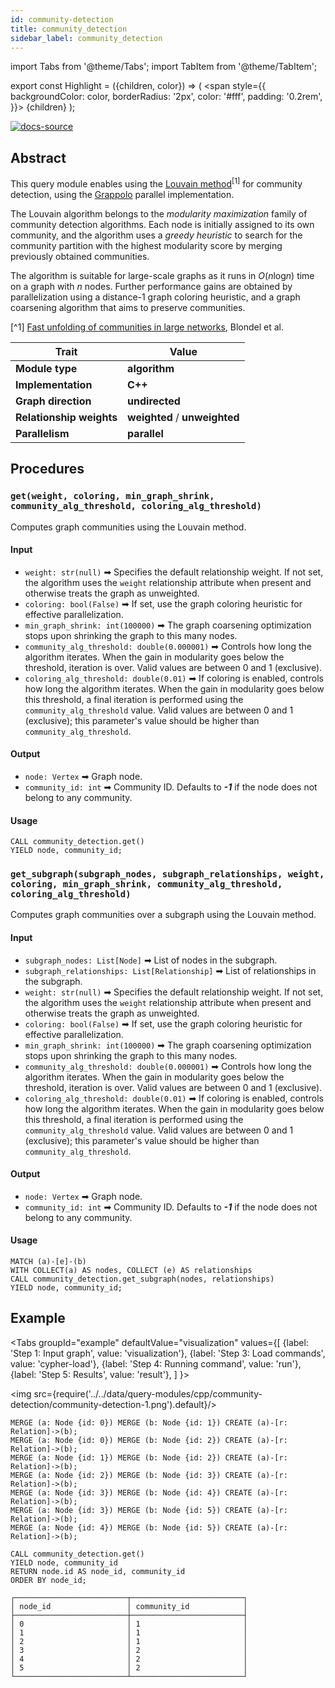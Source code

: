 ```yaml
---
id: community-detection
title: community_detection
sidebar_label: community_detection
---
```


import Tabs from '@theme/Tabs';
import TabItem from '@theme/TabItem';

export const Highlight = ({children, color}) => (
  <span
    style={{
      backgroundColor: color,
      borderRadius: '2px',
      color: '#fff',
      padding: '0.2rem',
    }}>
    {children}
  </span>
);

[![docs-source](https://img.shields.io/badge/source-community_detection-FB6E00?logo=github&style=for-the-badge)](https://github.com/memgraph/mage/blob/main/cpp/community_detection_module/community_detection_module.cpp)

## Abstract

This query module enables using the [Louvain method](https://en.wikipedia.org/wiki/Louvain_method)<sup>[1]</sup> for community
detection, using the [Grappolo](https://github.com/Exa-Graph/grappolo) parallel implementation.

The Louvain algorithm belongs to the *modularity maximization* family of community
detection algorithms. Each node is initially assigned to its own community, and the
algorithm uses a *greedy heuristic* to search for the community partition with
the highest modularity score by merging previously obtained communities.

The algorithm is suitable for large-scale graphs as it runs in *O*(*n*log*n*) time
on a graph with *n* nodes. Further performance gains are obtained by parallelization using
a distance-1 graph coloring heuristic, and a graph coarsening algorithm that aims to preserve communities.

[^1] [Fast unfolding of communities in large networks](https://arxiv.org/abs/0803.0476),
Blondel et al.

| Trait                    | Value                                                                                                       |
| ------------------------ | ----------------------------------------------------------------------------------------------------------- |
| **Module type**          | <Highlight color="#FB6E00">**algorithm**</Highlight>                                                        |
| **Implementation**       | <Highlight color="#FB6E00">**C++**</Highlight>                                                              |
| **Graph direction**      | <Highlight color="#FB6E00">**undirected**</Highlight>                                                       |
| **Relationship weights** | <Highlight color="#FB6E00">**weighted**</Highlight> / <Highlight color="#FB6E00">**unweighted**</Highlight> |
| **Parallelism**          | <Highlight color="#FB6E00">**parallel**</Highlight>                                                         |

## Procedures

### `get(weight, coloring, min_graph_shrink, community_alg_threshold, coloring_alg_threshold)`

Computes graph communities using the Louvain method.

#### Input

* `weight: str(null)` ➡ Specifies the default relationship weight. If not set,
  the algorithm uses the `weight` relationship attribute when present and otherwise
  treats the graph as unweighted.
* `coloring: bool(False)` ➡ If set, use the graph coloring heuristic for effective parallelization.
* `min_graph_shrink: int(100000)` ➡ The graph coarsening optimization stops upon shrinking the graph to this many nodes.
* `community_alg_threshold: double(0.000001)` ➡ Controls how long the algorithm iterates. When the gain in modularity
  goes below the threshold, iteration is over.
  Valid values are between 0 and 1 (exclusive).
* `coloring_alg_threshold: double(0.01)` ➡ If coloring is enabled, controls how long the algorithm iterates. When the
  gain in modularity goes below this threshold, a final iteration is performed using the
  `community_alg_threshold` value.
  Valid values are between 0 and 1 (exclusive); this parameter's value should be higher than `community_alg_threshold`.

#### Output

* `node: Vertex` ➡ Graph node.
* `community_id: int` ➡ Community ID. Defaults to ***-1*** if the node does not belong to any community.

#### Usage

```cypher
CALL community_detection.get()
YIELD node, community_id;
```

### `get_subgraph(subgraph_nodes, subgraph_relationships, weight, coloring, min_graph_shrink, community_alg_threshold, coloring_alg_threshold)`

Computes graph communities over a subgraph using the Louvain method.

#### Input

* `subgraph_nodes: List[Node]` ➡ List of nodes in the subgraph.
* `subgraph_relationships: List[Relationship]` ➡ List of relationships in the subgraph.
* `weight: str(null)` ➡ Specifies the default relationship weight. If not set,
  the algorithm uses the `weight` relationship attribute when present and otherwise
  treats the graph as unweighted.
* `coloring: bool(False)` ➡ If set, use the graph coloring heuristic for effective parallelization.
* `min_graph_shrink: int(100000)` ➡ The graph coarsening optimization stops upon shrinking the graph to this many nodes.
* `community_alg_threshold: double(0.000001)` ➡ Controls how long the algorithm iterates. When the gain in modularity
  goes below the threshold, iteration is over.
  Valid values are between 0 and 1 (exclusive).
* `coloring_alg_threshold: double(0.01)` ➡ If coloring is enabled, controls how long the algorithm iterates. When the
  gain in modularity goes below this threshold, a final iteration is performed using the
  `community_alg_threshold` value.
  Valid values are between 0 and 1 (exclusive); this parameter's value should be higher than `community_alg_threshold`.

#### Output

* `node: Vertex` ➡ Graph node.
* `community_id: int` ➡ Community ID. Defaults to ***-1*** if the node does not belong to any community.

#### Usage

```cypher
MATCH (a)-[e]-(b)
WITH COLLECT(a) AS nodes, COLLECT (e) AS relationships
CALL community_detection.get_subgraph(nodes, relationships)
YIELD node, community_id;
```

## Example

<Tabs
  groupId="example"
  defaultValue="visualization"
  values={[
    {label: 'Step 1: Input graph', value: 'visualization'},
    {label: 'Step 3: Load commands', value: 'cypher-load'},
    {label: 'Step 4: Running command', value: 'run'},
    {label: 'Step 5: Results', value: 'result'},
  ]
}>
  <TabItem value="visualization">

  <img src={require('../../data/query-modules/cpp/community-detection/community-detection-1.png').default}/>

  </TabItem>

  <TabItem value="cypher-load">

```cypher
MERGE (a: Node {id: 0}) MERGE (b: Node {id: 1}) CREATE (a)-[r: Relation]->(b);
MERGE (a: Node {id: 0}) MERGE (b: Node {id: 2}) CREATE (a)-[r: Relation]->(b);
MERGE (a: Node {id: 1}) MERGE (b: Node {id: 2}) CREATE (a)-[r: Relation]->(b);
MERGE (a: Node {id: 2}) MERGE (b: Node {id: 3}) CREATE (a)-[r: Relation]->(b);
MERGE (a: Node {id: 3}) MERGE (b: Node {id: 4}) CREATE (a)-[r: Relation]->(b);
MERGE (a: Node {id: 3}) MERGE (b: Node {id: 5}) CREATE (a)-[r: Relation]->(b);
MERGE (a: Node {id: 4}) MERGE (b: Node {id: 5}) CREATE (a)-[r: Relation]->(b);
```

  </TabItem>

  <TabItem value="run">

```cypher
CALL community_detection.get()
YIELD node, community_id
RETURN node.id AS node_id, community_id
ORDER BY node_id;
```

  </TabItem>
  <TabItem value="result">

```plaintext
┌─────────────────────────┬─────────────────────────┐
│ node_id                 │ community_id            │
├─────────────────────────┼─────────────────────────┤
│ 0                       │ 1                       │
│ 1                       │ 1                       │
│ 2                       │ 1                       │
│ 3                       │ 2                       │
│ 4                       │ 2                       │
│ 5                       │ 2                       │
└─────────────────────────┴─────────────────────────┘
```

  </TabItem>
</Tabs>
